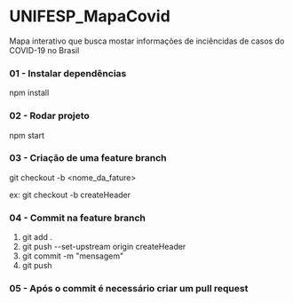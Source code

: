 # UNIFESP_MapaCovid
Mapa interativo que busca mostar informações de inciêncidas de casos do COVID-19 no Brasil


### 01 - Instalar dependências
npm install

### 02 - Rodar projeto
npm start

### 03 - Criação de uma feature branch
git checkout -b <nome_da_fature> 

ex: git checkout -b createHeader

### 04 - Commit na feature branch
1. git add .
2. git push --set-upstream origin createHeader
3. git commit -m "mensagem"
4. git push

### 05 - Após o commit é necessário criar um pull request